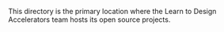 This directory is the primary location where the Learn to Design Accelerators
team hosts its open source projects.
